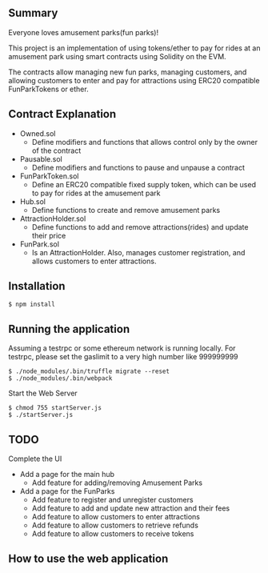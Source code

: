 ## Summary
Everyone loves amusement parks(fun parks)!

This project is an implementation of using tokens/ether to pay for rides at an
amusement park using smart contracts using Solidity on the EVM.

The contracts allow managing new fun parks, managing customers, and allowing customers to enter and pay for attractions using ERC20 compatible FunParkTokens or ether.



## Contract Explanation
  * Owned.sol
    * Define modifiers and functions that allows control only by the owner of the contract
* Pausable.sol
    * Define modifiers and functions to pause and unpause a contract
* FunParkToken.sol
    * Define an ERC20 compatible fixed supply token, which can be used to pay for rides at the amusement park
* Hub.sol
    * Define functions to create and remove amusement parks
* AttractionHolder.sol
    * Define functions to add and remove attractions(rides) and update their price
* FunPark.sol
    * Is an AttractionHolder. Also, manages customer registration, and allows customers to enter attractions.


## Installation

```
$ npm install
```

## Running the application
Assuming a testrpc or some ethereum network is running locally. For testrpc, please set the gaslimit to a very high number like 999999999

```
$ ./node_modules/.bin/truffle migrate --reset
$ ./node_modules/.bin/webpack
```

Start the Web Server

```
$ chmod 755 startServer.js
$ ./startServer.js
```


## TODO
Complete the UI
  * Add a page for the main hub
     *  Add feature for adding/removing Amusement Parks
  * Add a page for the FunParks
     * Add feature to register and unregister customers
     * Add feature to add and update new attraction and their fees
     * Add feature to allow customers to enter attractions
     * Add feature to allow customers to retrieve refunds
     * Add feature to allow customers to receive tokens


## How to use the web application
